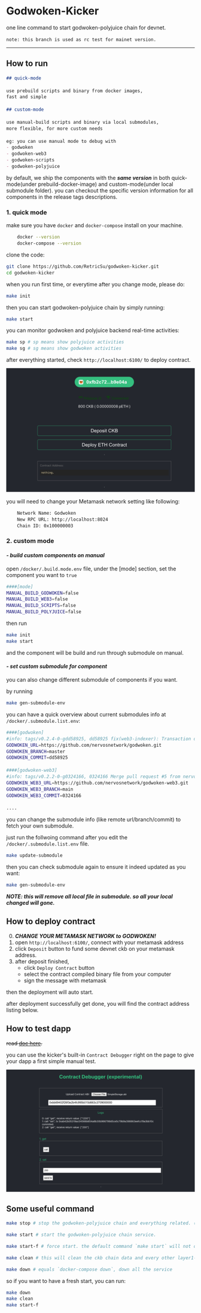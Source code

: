 # Godwoken-Kicker

one line command to start godwoken-polyjuice chain for devnet.

`note: this branch is used as rc test for mainet version.`

----

## How to run

```md
## quick-mode

use prebuild scripts and binary from docker images, 
fast and simple

## custom-mode

use manual-build scripts and binary via local submodules,
more flexible, for more custom needs

eg: you can use manual mode to debug with
- godwoken
- godwoken-web3
- godwoken-scripts
- godwoken-polyjuice
```

by default, we ship the components with the ***same version*** in both quick-mode(under prebuild-docker-image) and custom-mode(under local submodule folder). you can checkout the specific version information for all components in the release tags descriptions.

### 1. quick mode

make sure you have `docker` and `docker-compose` install on your machine.

```sh
    docker --version
    docker-compose --version
```

clone the code:

```sh
git clone https://github.com/RetricSu/godwoken-kicker.git
cd godwoken-kicker 
```

when you run first time, or everytime after you change mode, please do:

```sh
make init
```

then you can start godwoken-polyjuice chain by simply running:

```sh
make start
```

you can monitor godwoken and polyjuice backend real-time activities:

```sh
make sp # sp means show polyjuice activities
make sg # sg means show godwoken activities
```

after everything started, check `http://localhost:6100/` to deploy contract.

![panel](docs/main.png)

you will need to change your Metamask network setting like following:

```sh
    Network Name: Godwoken
    New RPC URL: http://localhost:8024
    Chain ID: 0x100000003
```

### 2. custom mode

#### ***- build custom components on manual***

open `/docker/.build.mode.env` file, under the [mode] section,
set the component you want to `true`

```sh
####[mode]
MANUAL_BUILD_GODWOKEN=false
MANUAL_BUILD_WEB3=false
MANUAL_BUILD_SCRIPTS=false
MANUAL_BUILD_POLYJUICE=false
```

then run

```sh
make init
make start
```

and the component will be build and run through submodule on manual.

#### ***- set custom submodule for component***

you can also change different submodule of components if you want.

by running

```sh
make gen-submodule-env
```

you can have a quick overview about current submodules info at `/docker/.submodule.list.env`:

```sh
####[godwoken]
#info: tags/v0.2.4-0-gdd58925, dd58925 fix(web3-indexer): Transaction data and v format
GODWOKEN_URL=https://github.com/nervosnetwork/godwoken.git
GODWOKEN_BRANCH=master
GODWOKEN_COMMIT=dd58925

####[godwoken-web3]
#info: tags/v0.2.2-0-g0324166, 0324166 Merge pull request #5 from nervosnetwork/fix-bugs
GODWOKEN_WEB3_URL=https://github.com/nervosnetwork/godwoken-web3.git
GODWOKEN_WEB3_BRANCH=main
GODWOKEN_WEB3_COMMIT=0324166

....
```

you can change the submodule info (like remote url/branch/commit) to fetch your own submodule.

just run the follwoing command after you edit the `/docker/.submodule.list.env` file.

```sh
make update-submodule
```

then you can check submodule again to ensure it indeed updated as you want:

```sh
make gen-submodule-env
```

***NOTE: this will remove all local file in submodule. so all your local changed will gone.***

## How to deploy contract

0. ***CHANGE YOUR METAMASK NETWORK to GODWOKEN!***
1. open `http://localhost:6100/`, connect with your metamask address
2. click `Deposit` button to fund some devnet ckb on your metamask address.
3. after deposit finished,
    - click `Deploy Contract` button
    - select the contract compiled binary file from your computer
    - sign the message with metamask

then the deployment will auto start.

after deployment successfully get done, you will find the contract address listing below.

## How to test dapp

~~read [doc here](docs/test-simple-dapp.md).~~

you can use the kicker's built-in `Contract Debugger` right on the page to give your dapp a first simple manual test.

![panel](docs/contract-debugger.png)

## Some useful command

```sh
make stop # stop the godwoken-polyjuice chain and everything related. (but not remove data) 
```

```sh
make start # start the godwoken-polyjuice chain service.
```

```sh
make start-f # force start. the default command `make start` will not deploy a new godwoken chain if it exits, use start-f if you want to deploy a new chain.
```

```sh
make clean # this will clean the ckb chain data and every other layer1-related cache data(eg: ckb-indexer data/ckb-cli data/lumos cache data) as well
```

```sh
make down # equals `docker-compose down`, down all the service 
```

so if you want to have a fresh start, you can run:

```sh
make down
make clean
make start-f
```
